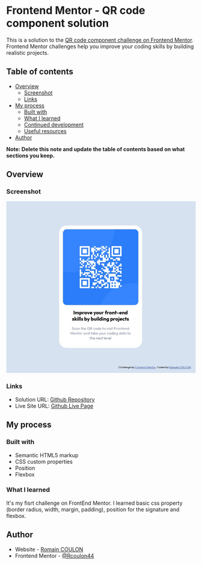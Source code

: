 # Frontend Mentor - QR code component solution

This is a solution to the [QR code component challenge on Frontend Mentor](https://www.frontendmentor.io/challenges/qr-code-component-iux_sIO_H). Frontend Mentor challenges help you improve your coding skills by building realistic projects.

## Table of contents

- [Overview](#overview)
  - [Screenshot](#screenshot)
  - [Links](#links)
- [My process](#my-process)
  - [Built with](#built-with)
  - [What I learned](#what-i-learned)
  - [Continued development](#continued-development)
  - [Useful resources](#useful-resources)
- [Author](#author)

**Note: Delete this note and update the table of contents based on what sections you keep.**

## Overview

### Screenshot

![Qr Code Card](screenshot.jpg)


### Links

- Solution URL: [Github Repository](https://github.com/Rcoulon44/FrontendMentor_QRCode_Challenge.git)
- Live Site URL: [Github Live Page](https://rcoulon44.github.io/FrontendMentor_QRCode_Challenge/)

## My process

### Built with

- Semantic HTML5 markup
- CSS custom properties
- Position
- Flexbox

### What I learned

It's my fisrt challenge on FrontEnd Mentor.
I learned basic css property (border radius, width, margin, padding), position for the signature and flexbox.

## Author

- Website - [Romain COULON](https://github.com/Rcoulon44)
- Frontend Mentor - [@Rcoulon44](https://www.frontendmentor.io/profile/Rcoulon44)

